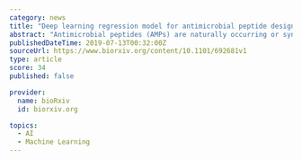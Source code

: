 ```yaml
---
category: news
title: "Deep learning regression model for antimicrobial peptide design"
abstract: "Antimicrobial peptides (AMPs) are naturally occurring or synthetic peptides that show promise for treating antibiotic-resistant pathogens. Machine learning techniques are increasingly used to identify naturally occurring AMPs, but there is a dearth of ..."
publishedDateTime: 2019-07-13T00:32:00Z
sourceUrl: https://www.biorxiv.org/content/10.1101/692681v1
type: article
score: 34
published: false

provider:
  name: bioRxiv
  id: biorxiv.org

topics:
  - AI
  - Machine Learning
---
```

